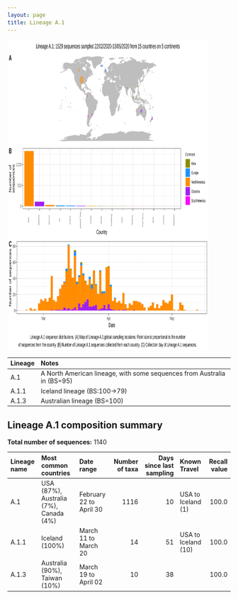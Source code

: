 ```yaml
---
layout: page
title: Lineage A.1
---
```




<img src="../assets/images/A.1.svg" alt="A.1 lineage summary figure" width="90%" height="700px" />


| Lineage | Notes |
|:-----|:-----|
| A.1 | A North American lineage, with some sequences from Australia in (BS=95) |
| A.1.1 | Iceland lineage (BS:100->79) |
| A.1.3 | Australian lineage (BS=100) |

<h2>Lineage A.1 composition summary </h2>

<strong>Total number of sequences:</strong> 1140

| Lineage name | Most common countries | Date range | Number of taxa |  Days since last sampling | Known Travel | Recall value |
|:-----|:-----|:-------|-------:|-------:|:---------|--------:|
| A.1 | USA (87%), Australia (7%), Canada (4%) | February 22 to April 30 | 1116 | 10 | USA to Iceland (1)<br/> | 100.0 |
| A.1.1 | Iceland (100%) | March 11 to March 20 | 14 | 51 | USA to Iceland (10)<br/> | 100.0 |
| A.1.3 | Australia (90%), Taiwan (10%) | March 19 to April 02 | 10 | 38 |  | 100.0 |
